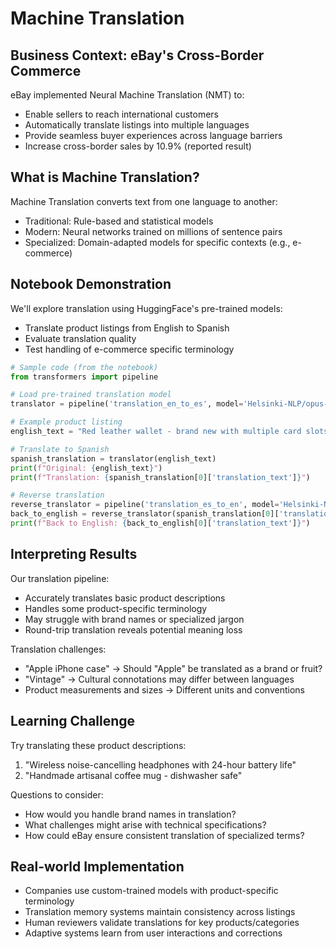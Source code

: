 # Machine Translation

## Business Context: eBay's Cross-Border Commerce

eBay implemented Neural Machine Translation (NMT) to:
- Enable sellers to reach international customers
- Automatically translate listings into multiple languages
- Provide seamless buyer experiences across language barriers
- Increase cross-border sales by 10.9% (reported result)

## What is Machine Translation?

Machine Translation converts text from one language to another:
- Traditional: Rule-based and statistical models
- Modern: Neural networks trained on millions of sentence pairs
- Specialized: Domain-adapted models for specific contexts (e.g., e-commerce)

## Notebook Demonstration

We'll explore translation using HuggingFace's pre-trained models:
- Translate product listings from English to Spanish
- Evaluate translation quality
- Test handling of e-commerce specific terminology

```python
# Sample code (from the notebook)
from transformers import pipeline

# Load pre-trained translation model
translator = pipeline('translation_en_to_es', model='Helsinki-NLP/opus-mt-en-es')

# Example product listing
english_text = "Red leather wallet - brand new with multiple card slots"

# Translate to Spanish
spanish_translation = translator(english_text)
print(f"Original: {english_text}")
print(f"Translation: {spanish_translation[0]['translation_text']}")

# Reverse translation
reverse_translator = pipeline('translation_es_to_en', model='Helsinki-NLP/opus-mt-es-en')
back_to_english = reverse_translator(spanish_translation[0]['translation_text'])
print(f"Back to English: {back_to_english[0]['translation_text']}")
```

## Interpreting Results

Our translation pipeline:
- Accurately translates basic product descriptions
- Handles some product-specific terminology
- May struggle with brand names or specialized jargon
- Round-trip translation reveals potential meaning loss

Translation challenges:
- "Apple iPhone case" → Should "Apple" be translated as a brand or fruit?
- "Vintage" → Cultural connotations may differ between languages
- Product measurements and sizes → Different units and conventions

## Learning Challenge

Try translating these product descriptions:
1. "Wireless noise-cancelling headphones with 24-hour battery life"
2. "Handmade artisanal coffee mug - dishwasher safe"

Questions to consider:
- How would you handle brand names in translation?
- What challenges might arise with technical specifications?
- How could eBay ensure consistent translation of specialized terms?

## Real-world Implementation

- Companies use custom-trained models with product-specific terminology
- Translation memory systems maintain consistency across listings
- Human reviewers validate translations for key products/categories
- Adaptive systems learn from user interactions and corrections 